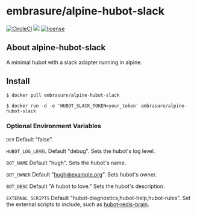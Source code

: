 # embrasure/alpine-hubot-slack

[![CircleCI](https://circleci.com/gh/embrasure/alpine-hubot-slack/tree/master.svg?style=svg)](https://circleci.com/gh/alpine-hubot-slack/cleanroom/tree/master) [![](https://imagelayers.io/badge/embrasure/alpine-hubot-slack:latest.svg)](https://imagelayers.io/?images=alpine-hubot-slack/cleanroom:latest 'Get your own badge on imagelayers.io') [![license](https://img.shields.io/badge/license-MIT-blue.svg?style=plastic)]()

## About alpine-hubot-slack

A minimal hubot with a slack adapter running in alpine. 

## Install

`$ docker pull embrasure/alpine-hubot-slack`

`$ docker run -d -e 'HUBOT_SLACK_TOKEN=your_token' embrasure/alpine-hubot-slack`

### Optional Environment Variables

`DEV` Default "false". 

`HUBOT_LOG_LEVEL` Default "debug". Sets the hubot's log level.

`BOT_NAME` Default "hugh". Sets the hubot's name.

`BOT_OWNER` Default "hugh@example.org". Sets hubot's owner.

`BOT_DESC` Default "A hubot to love." Sets the hubot's description.

`EXTERNAL_SCRIPTS` Default "hubot-diagnostics,hubot-help,hubot-rules". Set the external scripts to include, such as [hubot-redis-brain](https://www.npmjs.com/package/hubot-redis-brain).